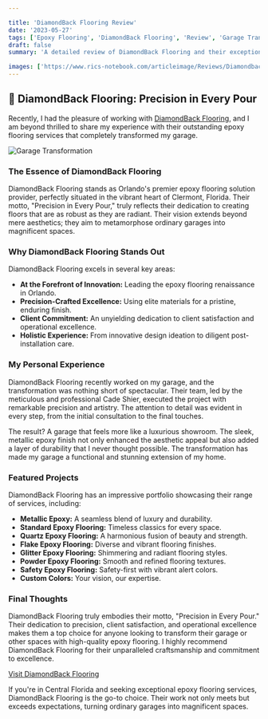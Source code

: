 ```yaml
---

title: 'DiamondBack Flooring Review'
date: '2023-05-27'
tags: ['Epoxy Flooring', 'DiamondBack Flooring', 'Review', 'Garage Transformation']
draft: false
summary: 'A detailed review of DiamondBack Flooring and their exceptional epoxy flooring services in Central Florida.'

images: ['https://www.rics-notebook.com/articleimage/Reviews/DiamondbackEpoxy.webp', 'https://www.rics-notebook.com/articleimage//Reviews/DiamondbackEpoxy_1_20240714_173953.webp']
---
```


## 🌟 DiamondBack Flooring: Precision in Every Pour

Recently, I had the pleasure of working with [DiamondBack Flooring](https://www.diamondbackepoxy.com/), and I am beyond thrilled to share my experience with their outstanding epoxy flooring services that completely transformed my garage.

![Garage Transformation](https://www.rics-notebook.com/articleimage//Reviews/DiamondbackEpoxy_1_20240714_173953.webp)

### The Essence of DiamondBack Flooring

DiamondBack Flooring stands as Orlando's premier epoxy flooring solution provider, perfectly situated in the vibrant heart of Clermont, Florida. Their motto, "Precision in Every Pour," truly reflects their dedication to creating floors that are as robust as they are radiant. Their vision extends beyond mere aesthetics; they aim to metamorphose ordinary garages into magnificent spaces.

### Why DiamondBack Flooring Stands Out

DiamondBack Flooring excels in several key areas:

- **At the Forefront of Innovation:** Leading the epoxy flooring renaissance in Orlando.
- **Precision-Crafted Excellence:** Using elite materials for a pristine, enduring finish.
- **Client Commitment:** An unyielding dedication to client satisfaction and operational excellence.
- **Holistic Experience:** From innovative design ideation to diligent post-installation care.

### My Personal Experience

DiamondBack Flooring recently worked on my garage, and the transformation was nothing short of spectacular. Their team, led by the meticulous and professional Cade Shier, executed the project with remarkable precision and artistry. The attention to detail was evident in every step, from the initial consultation to the final touches.

The result? A garage that feels more like a luxurious showroom. The sleek, metallic epoxy finish not only enhanced the aesthetic appeal but also added a layer of durability that I never thought possible. The transformation has made my garage a functional and stunning extension of my home.

### Featured Projects

DiamondBack Flooring has an impressive portfolio showcasing their range of services, including:

- **Metallic Epoxy:** A seamless blend of luxury and durability.
- **Standard Epoxy Flooring:** Timeless classics for every space.
- **Quartz Epoxy Flooring:** A harmonious fusion of beauty and strength.
- **Flake Epoxy Flooring:** Diverse and vibrant flooring finishes.
- **Glitter Epoxy Flooring:** Shimmering and radiant flooring styles.
- **Powder Epoxy Flooring:** Smooth and refined flooring textures.
- **Safety Epoxy Flooring:** Safety-first with vibrant alert colors.
- **Custom Colors:** Your vision, our expertise.

### Final Thoughts

DiamondBack Flooring truly embodies their motto, "Precision in Every Pour." Their dedication to precision, client satisfaction, and operational excellence makes them a top choice for anyone looking to transform their garage or other spaces with high-quality epoxy flooring. I highly recommend DiamondBack Flooring for their unparalleled craftsmanship and commitment to excellence.

[Visit DiamondBack Flooring](https://www.diamondbackepoxy.com/)

If you're in Central Florida and seeking exceptional epoxy flooring services, DiamondBack Flooring is the go-to choice. Their work not only meets but exceeds expectations, turning ordinary garages into magnificent spaces.
